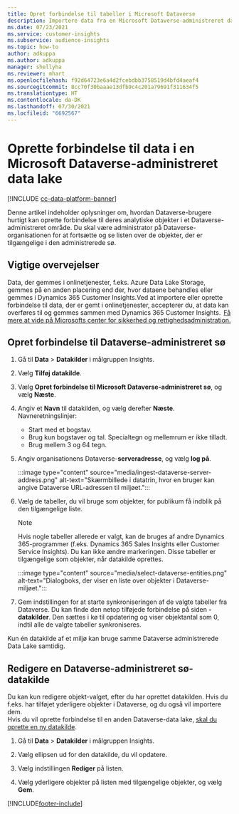 ```yaml
---
title: Opret forbindelse til tabeller i Microsoft Dataverse
description: Importere data fra en Microsoft Dataverse-administreret data lake.
ms.date: 07/23/2021
ms.service: customer-insights
ms.subservice: audience-insights
ms.topic: how-to
author: adkuppa
ms.author: adkuppa
manager: shellyha
ms.reviewer: mhart
ms.openlocfilehash: f92d64723e6a4d2fcebdbb3758519d4bfd4aeaf4
ms.sourcegitcommit: 8cc70f30baaae13dfb9c4c201a79691f311634f5
ms.translationtype: HT
ms.contentlocale: da-DK
ms.lasthandoff: 07/30/2021
ms.locfileid: "6692567"
---
```

# <a name="connect-to-data-in-a-microsoft-dataverse-managed-data-lake"></a>Oprette forbindelse til data i en Microsoft Dataverse-administreret data lake

[!INCLUDE [cc-data-platform-banner](../includes/cc-data-platform-banner.md)]

Denne artikel indeholder oplysninger om, hvordan Dataverse-brugere hurtigt kan oprette forbindelse til deres analytiske objekter i et Dataverse-administreret område. Du skal være administrator på Dataverse-organisationen for at fortsætte og se listen over de objekter, der er tilgængelige i den administrerede sø.

## <a name="important-considerations"></a>Vigtige overvejelser

Data, der gemmes i onlinetjenester, f.eks. Azure Data Lake Storage, gemmes på en anden placering end der, hvor dataene behandles eller gemmes i Dynamics 365 Customer Insights.Ved at importere eller oprette forbindelse til data, der er gemt i onlinetjenester, accepterer du, at data kan overføres til og gemmes sammen med Dynamics 365 Customer Insights.  [Få mere at vide på Microsofts center for sikkerhed og rettighedsadministration.](https://www.microsoft.com/trust-center)

## <a name="connect-to-a-dataverse-managed-lake"></a>Opret forbindelse til Dataverse-administreret sø

1. Gå til **Data** > **Datakilder** i målgruppen Insights.

2. Vælg **Tilføj datakilde**.

3. Vælg **Opret forbindelse til Microsoft Dataverse-administreret sø**, og vælg **Næste**.

4. Angiv et **Navn** til datakilden, og vælg derefter **Næste**. Navneretningslinjer: 
   - Start med et bogstav.
   - Brug kun bogstaver og tal. Specialtegn og mellemrum er ikke tilladt.
   - Brug mellem 3 og 64 tegn.

5. Angiv organisationens Dataverse-**serveradresse**, og vælg **log på**.

   :::image type="content" source="media/ingest-dataverse-server-address.png" alt-text="Skærmbillede i datatrin, hvor en bruger kan angive Dataverse URL-adressen til miljøet.":::

6. Vælg de tabeller, du vil bruge som objekter, for publikum få indblik på den tilgængelige liste.    

   > [!NOTE]
   > Hvis nogle tabeller allerede er valgt, kan de bruges af andre Dynamics 365-programmer (f.eks. Dynamics 365 Sales Insights eller Customer Service Insights). Du kan ikke ændre markeringen. Disse tabeller er tilgængelige som objekter, når datakilde oprettes.

   :::image type="content" source="media/select-dataverse-entities.png" alt-text="Dialogboks, der viser en liste over objekter i Dataverse-miljøet.":::

7. Gem indstillingen for at starte synkroniseringen af de valgte tabeller fra Dataverse. Du kan finde den netop tilføjede forbindelse på siden **-datakilder**. Den sættes i kø til opdatering og viser objektantal som 0, indtil alle de valgte tabeller synkroniseres.

Kun én datakilde af et miljø kan bruge samme Dataverse administrerede Data Lake samtidig.

## <a name="edit-a-dataverse-managed-lake-data-source"></a>Redigere en Dataverse-administreret sø-datakilde

Du kan kun redigere objekt-valget, efter du har oprettet datakilden. Hvis du f.eks. har tilføjet yderligere objekter i Dataverse, og du også vil importere dem.    
Hvis du vil oprette forbindelse til en anden Dataverse-data lake, [skal du oprette en ny datakilde](#connect-to-a-dataverse-managed-lake).

1. Gå til **Data** > **Datakilder** i målgruppen Insights.

2. Vælg ellipsen ud for den datakilde, du vil opdatere.

3. Vælg indstillingen **Rediger** på listen.

4. Vælg yderligere objekter på listen med tilgængelige objekter, og vælg **Gem**.

[!INCLUDE[footer-include](../includes/footer-banner.md)]
